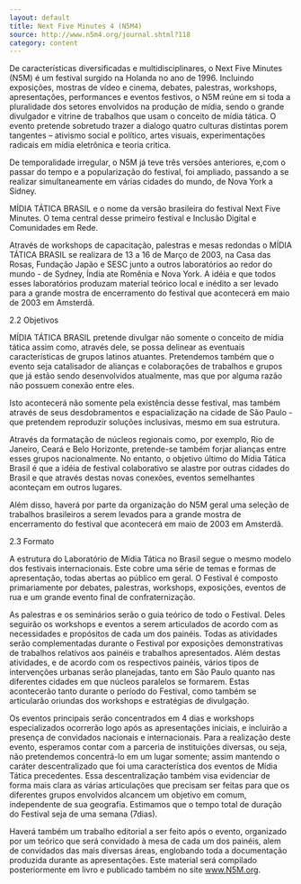 ```yaml
---
layout: default
title: Next Five Minutes 4 (N5M4)
source: http://www.n5m4.org/journal.shtml?118
category: content
---
```


De características diversificadas e multidisciplinares, o Next Five Minutes (N5M) é um festival surgido na Holanda no ano de 1996. Incluindo exposições, mostras de vídeo e cinema, debates, palestras, workshops, apresentações, performances e eventos festivos, o N5M reúne em si toda a pluralidade dos setores envolvidos na produção de mídia, sendo o grande divulgador e vitrine de trabalhos que usam o conceito de mídia tática. O evento pretende sobretudo trazer a dialogo quatro culturas distintas porem tangentes – ativismo social e político, artes visuais, experimentações radicais em mídia eletrônica e teoria critica.

De temporalidade irregular, o N5M já teve três versões anteriores, e,com o passar do tempo e a popularização do festival, foi ampliado, passando a se realizar simultaneamente em várias cidades do mundo, de Nova York a Sidney.

MÍDIA TÁTICA BRASIL e o nome da versão brasileira do festival Next Five Minutes. O tema central desse primeiro festival e Inclusão Digital e Comunidades em Rede.

Através de workshops de capacitação, palestras e mesas redondas o MÍDIA TÁTICA BRASIL se realizara de 13 a 16 de Março de 2003, na Casa das Rosas, Fundação Japão e SESC junto a outros laboratórios ao redor do mundo - de Sydney, Índia ate Romênia e Nova York. A idéia e que todos esses laboratórios produzam material teórico local e inédito a ser levado para a grande mostra de encerramento do festival que acontecerá em maio de 2003 em Amsterdã.


2.2 Objetivos

MÍDIA TÁTICA BRASIL pretende divulgar não somente o conceito de mídia tática assim como, através dele, se possa delinear as eventuais características de grupos latinos atuantes. Pretendemos também que o evento seja catalisador de alianças e colaborações de trabalhos e grupos que já estão sendo desenvolvidos atualmente, mas que por alguma razão não possuem conexão entre eles.

Isto acontecerá não somente pela existência desse festival, mas também através de seus desdobramentos e espacialização na cidade de São Paulo - que pretendem reproduzir soluções inclusivas, mesmo em sua estrutura.

Através da formatação de núcleos regionais como, por exemplo, Rio de Janeiro, Ceará e Belo Horizonte, pretende-se também forjar alianças entre esses grupos nacionalmente. No entanto, o objetivo último do Mídia Tática Brasil é que a idéia de festival colaborativo se alastre por outras cidades do Brasil e que através destas novas conexões, eventos semelhantes aconteçam em outros lugares.

Além disso, haverá por parte da organização do N5M geral uma seleção de trabalhos brasileiros a serem levados para a grande mostra de encerramento do festival que acontecerá em maio de 2003 em Amsterdã.


2.3 Formato

A estrutura do Laboratório de Mídia Tática no Brasil segue o mesmo modelo dos festivais internacionais. Este cobre uma série de temas e formas de apresentação, todas abertas ao público em geral. O Festival é composto primariamente por debates, palestras, workshops, exposições, eventos de rua e um grande evento final de confraternização.

As palestras e os seminários serão o guia teórico de todo o Festival. Deles seguirão os workshops e eventos a serem articulados de acordo com as necessidades e propósitos de cada um dos painéis. Todas as atividades serão complementadas durante o Festival por exposições demonstrativas de trabalhos relativos aos painéis e trabalhos apresentados. Além destas atividades, e de acordo com os respectivos painéis, vários tipos de intervenções urbanas serão planejadas, tanto em São Paulo quanto nas diferentes cidades em que núcleos paralelos se formarem. Estas acontecerão tanto durante o período do Festival, como também se articularão oriundas dos workshops e estratégias de divulgação.

Os eventos principais serão concentrados em 4 dias e workshops especializados ocorrerão logo após as apresentações iniciais, e incluirão a presença de convidados nacionais e internacionais. Para a realização deste evento, esperamos contar com a parceria de instituições diversas, ou seja, não pretendemos concentrá-lo em um lugar somente; assim mantendo o caráter descentralizado que foi uma característica dos eventos de Mídia Tática precedentes. Essa descentralização também visa evidenciar de forma mais clara as várias articulações que precisam ser feitas para que os diferentes grupos envolvidos alcancem um objetivo em comum, independente de sua geografia. Estimamos que o tempo total de duração do Festival seja de uma semana (7dias).

Haverá também um trabalho editorial a ser feito após o evento, organizado por um teórico que será convidado à mesa de cada um dos painéis, alem de convidados das mais diversas áreas, englobando toda a documentação produzida durante as apresentações. Este material será compilado posteriormente em livro e publicado também no site www.N5M.org.
